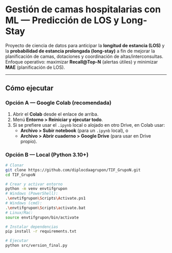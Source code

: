 # Gestión de camas hospitalarias con ML — Predicción de LOS y Long-Stay

Proyecto de ciencia de datos para anticipar la **longitud de estancia (LOS)** y la **probabilidad de estancia prolongada (long-stay)** a fin de mejorar la planificación de camas, dotaciones y coordinación de altas/interconsultas. Enfoque operativo: maximizar **Recall@Top-N** (alertas útiles) y minimizar **MAE** (planificación de LOS).

---

## Cómo ejecutar

### Opción A — Google Colab (recomendada)
1) Abrir el **Colab** desde el enlace de arriba.  
2) Menú **Entorno > Reiniciar y ejecutar todo**.  
3) Si se prefiere usar el `.ipynb` local o alojado en otro Drive, en Colab usar:
   - **Archivo > Subir notebook** (para un `.ipynb` local), o
   - **Archivo > Abrir cuaderno > Google Drive** (para usar en Drive propio).

### Opción B — Local (Python 3.10+)
```bash
# Clonar
git clone https://github.com/diplocdaagrupon/TIF_GrupoN.git
cd TIF_GrupoN

# Crear y activar entorno
python -m venv envtifgrupon
# Windows (PowerShell):
.\envtifgrupon\Scripts\Activate.ps1
# Windows (cmd):
.\envtifgrupon\Scripts\activate.bat
# Linux/Mac:
source envtifgrupon/bin/activate

# Instalar dependencias
pip install -r requirements.txt

# Ejecutar
python src/version_final.py
